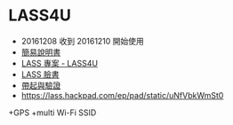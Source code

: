 # LASS4U

* 20161208 收到 20161210 開始使用
* [簡易說明書](https://hackpad.com/HACK4U2-LASS4U-1b4pRAuW98F)
* [LASS 專案 - LASS4U](https://lass.hackpad.com/LASS-LASS4U-uNfVbkWmSt0)
* [LASS 臉書](https://www.facebook.com/groups/1607718702812067)
* [帶起與驗證](https://lass.hackpad.com/ep/pad/static/HHnABviTSv6)
* https://lass.hackpad.com/ep/pad/static/uNfVbkWmSt0

+GPS
+multi Wi-Fi SSID
